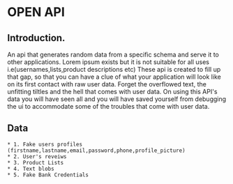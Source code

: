 # OPEN API

## Introduction.
An api that generates random data from a specific schema and serve it to other applications.
Lorem ipsum exists but it is not suitable for all uses i.e(usernames,lists,product descriptions etc)
These api is created to fill up that gap, so that you can have a clue of what your application will look like
on its first contact with raw user data.
Forget the overflowed text, the unfitting tiltles and the hell that comes with user data. On using this API's data you will have seen all and you will have saved yourself from debugging the ui to accommodate some of the troubles that come with user data.

## Data
    * 1. Fake users profiles (firstname,lastname,email,password,phone,profile_picture)
    * 2. User's reveiws 
    * 3. Product Lists
    * 4. Text blobs
    * 5. Fake Bank Credentials

